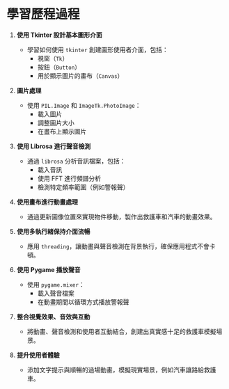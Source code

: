 # 學習歷程過程

1. **使用 Tkinter 設計基本圖形介面**  
   - 學習如何使用 `tkinter` 創建圖形使用者介面，包括：  
     - 視窗（`Tk`）  
     - 按鈕（`Button`）  
     - 用於顯示圖片的畫布（`Canvas`）

2. **圖片處理**  
   - 使用 `PIL.Image` 和 `ImageTk.PhotoImage`：  
     - 載入圖片  
     - 調整圖片大小  
     - 在畫布上顯示圖片

3. **使用 Librosa 進行聲音檢測**  
   - 通過 `librosa` 分析音訊檔案，包括：  
     - 載入音訊  
     - 使用 FFT 進行頻譜分析  
     - 檢測特定頻率範圍（例如警報聲）

4. **使用畫布進行動畫處理**  
   - 通過更新圖像位置來實現物件移動，製作出救護車和汽車的動畫效果。

5. **使用多執行緒保持介面流暢**  
   - 應用 `threading`，讓動畫與聲音檢測在背景執行，確保應用程式不會卡頓。

6. **使用 Pygame 播放聲音**  
   - 使用 `pygame.mixer`：  
     - 載入聲音檔案  
     - 在動畫期間以循環方式播放警報聲

7. **整合視覺效果、音效與互動**  
   - 將動畫、聲音檢測和使用者互動結合，創建出真實感十足的救護車模擬場景。

8. **提升使用者體驗**  
   - 添加文字提示與順暢的過場動畫，模擬現實場景，例如汽車讓路給救護車。

